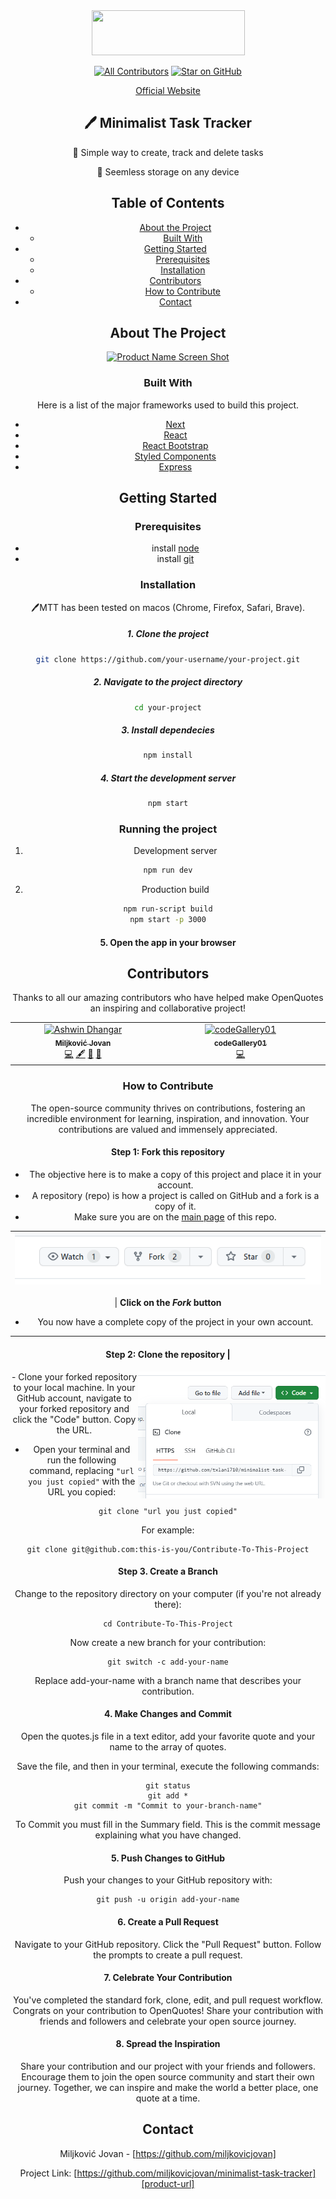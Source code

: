 <div align="center">
<img width="245" height="72" src="https://github.com/miljkovicjovan/minimalist-task-tracker/assets/77690201/768bb45e-0488-48d2-8ce0-9f1bee620aff"/>
  
[![All Contributors](https://img.shields.io/github/all-contributors/miljkovicjovan/minimalist-task-tracker?color=ee8449&style=flat-square)](#contributors)
[![Star on GitHub](https://img.shields.io/github/stars/miljkovicjovan/minimalist-task-tracker.svg?style=social)](https://github.com/miljkovicjovan/minimalist-task-tracker/stargazers)

[Official Website](https://minimalist-task-tracker.netlify.app)

## 🖊️ Minimalist Task Tracker

📣 Simple way to create, track and delete tasks

📣 Seemless storage on any device

<!-- TABLE OF CONTENTS -->

## Table of Contents

- [About the Project](#about-the-project)
  - [Built With](#built-with)
- [Getting Started](#getting-started)
  - [Prerequisites](#prerequisites)
  - [Installation](#installation)
  <!--* [Usage](#usage)-->
- [Contributors](#Contributors)
  - [How to Contribute](#How-to-Contribute)
- [Contact](#contact)

<!-- ABOUT THE PROJECT -->

## About The Project

[![Product Name Screen Shot][product-screenshot]](/readme-only/minimalist-task-tracker.png)

### Built With

Here is a list of the major frameworks used to build this project.

- [Next](https://nextjs.org/)
- [React](https://reactjs.org/)
- [React Bootstrap](https://react-bootstrap.github.io/)
- [Styled Components](https://styled-components.com/)
- [Express](https://expressjs.com/)

<!-- GETTING STARTED -->

## Getting Started

### Prerequisites

- install [node](https://nodejs.org/en/)
- install [git](https://git-scm.com/book/en/v2/Getting-Started-Installing-Git)

### Installation

🖊️MTT has been tested on macos (Chrome, Firefox, Safari, Brave).

##### 1. Clone the project

```bash
git clone https://github.com/your-username/your-project.git
```

##### 2. Navigate to the project directory

```bash
cd your-project
```

##### 3. Install dependecies

```bash
npm install
```

##### 4. Start the development server

```bash
npm start
```

### Running the project

1. Development server

```sh
npm run dev
```

2. Production build

```sh
npm run-script build
npm start -p 3000
```

#### 5. Open the app in your browser

## Contributors

Thanks to all our amazing contributors who have helped make OpenQuotes an inspiring and collaborative project!

<!-- ALL-CONTRIBUTORS-LIST:START - Do not remove or modify this section -->
<!-- prettier-ignore-start -->
<!-- markdownlint-disable -->
<table>
  <tbody>
          <td align="center" valign="top" width="14.28%"><a href="https://github.com/miljkovicjovan"><img src="https://avatars.githubusercontent.com/u/77690201?v=4" width="100px;" alt="Ashwin Dhangar"/><br /><sub><b>Miljković Jovan</b></sub></a><br /><a href="https://github.com/miljkovicjovan/minimalist-task-tracker/commits?author=miljkovicjovan" title="Code">💻</a> <a href="#content-MrAshwin2142" title="Content">🖋</a> <a href="#design-MrAshwin2142" title="Design">🎨</a> <a href="#ideas-MrAshwin2142" title="Ideas, Planning, & Feedback">🤔</a></td>
          <td align="center" valign="top" width="14.28%"><a href="https://github.com/Sky-De"><img src="https://avatars.githubusercontent.com/u/79264045?v=4" width="100px;" alt="codeGallery01"/><br /><sub><b>codeGallery01</b></sub></a><br /><a href="https://github.com/miljkovicjovan/minimalist-task-tracker/commits?author=Sky-De" title="Code">💻</a></td>
  </tbody>
</table>

### How to Contribute

The open-source community thrives on contributions, fostering an incredible environment for learning, inspiration, and innovation. Your contributions are valued and immensely appreciated.

#### Step 1: Fork this repository

- The objective here is to make a copy of this project and place it in your account.
- A repository (repo) is how a project is called on GitHub and a fork is a copy of it.
- Make sure you are on the [main page](https://github.com/miljkovicjovan/minimalist-task-tracker "https://github.com/miljkovicjovan/minimalist-task-tracker") of this repo.

| ![Fork](/readme-only//fork.png "click on 'Fork'") |
| :-----------------------------------------------: |

| **Click on the _Fork_ button**

- You now have a complete copy of the project in your own account.

---

#### Step 2: Clone the repository |

<img align="right" width="300" src="/readme-only//Clone-This-Repository.png" alt="clone this repository" />
- Clone your forked repository to your local machine. In your GitHub account, navigate to your forked repository and click the "Code" button. Copy the URL.

- Open your terminal and run the following command, replacing `"url you just copied"` with the URL you copied:

```shell
git clone "url you just copied"
```

For example:

```shell
git clone git@github.com:this-is-you/Contribute-To-This-Project
```

#### Step 3. Create a Branch

Change to the repository directory on your computer (if you're not already there):

```shell
cd Contribute-To-This-Project
```

Now create a new branch for your contribution:

```shell
git switch -c add-your-name
```

Replace add-your-name with a branch name that describes your contribution.

#### 4. Make Changes and Commit

Open the quotes.js file in a text editor, add your favorite quote and your name to the array of quotes.

Save the file, and then in your terminal, execute the following commands:

```shell
git status
git add *
git commit -m "Commit to your-branch-name"
```

To Commit you must fill in the Summary field. This is the commit message explaining what you have changed.

#### 5. Push Changes to GitHub

Push your changes to your GitHub repository with:

```shell
git push -u origin add-your-name
```

#### 6. Create a Pull Request

Navigate to your GitHub repository.
Click the "Pull Request" button.
Follow the prompts to create a pull request.

#### 7. Celebrate Your Contribution

You've completed the standard fork, clone, edit, and pull request workflow. Congrats on your contribution to OpenQuotes! Share your contribution with friends and followers and celebrate your open source journey.

#### 8. Spread the Inspiration

Share your contribution and our project with your friends and followers. Encourage them to join the open source community and start their own journey. Together, we can inspire and make the world a better place, one quote at a time.

<!-- CONTACT -->

## Contact

Miljković Jovan - [https://github.com/miljkovicjovan]

Project Link: [https://github.com/miljkovicjovan/minimalist-task-tracker][product-url]

<!-- ALL-CONTRIBUTORS-LIST:END -->

[product-screenshot]: assets/images/screenshot.png

